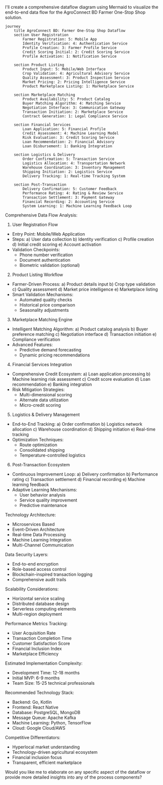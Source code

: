I'll create a comprehensive dataflow diagram using Mermaid to visualize the end-to-end data flow for the AgroConnect BD Farmer One-Stop Shop solution.



```mermaid
journey
    title AgroConnect BD: Farmer One-Stop Shop Dataflow
    section User Registration
        Farmer Registration: 5: Mobile App
        Identity Verification: 4: Authentication Service
        Profile Creation: 3: Farmer Profile Service
        Credit Scoring Initial: 2: Credit Scoring Service
        Profile Activation: 1: Notification Service

    section Product Listing
        Product Input: 5: Mobile/Web Interface
        Crop Validation: 4: Agricultural Advisory Service
        Quality Assessment: 3: Product Inspection Service
        Market Pricing: 2: Pricing Intelligence Service
        Product Marketplace Listing: 1: Marketplace Service

    section Marketplace Matching
        Product Availability: 5: Product Catalog
        Buyer Matching Algorithm: 4: Matching Service
        Negotiation Interface: 3: Communication Gateway
        Transaction Initiation: 2: Marketplace Service
        Contract Generation: 1: Legal Compliance Service

    section Financial Services
        Loan Application: 5: Financial Profile
        Credit Assessment: 4: Machine Learning Model
        Risk Evaluation: 3: Credit Scoring Service
        Loan Recommendation: 2: Financial Advisory
        Loan Disbursement: 1: Banking Integration

    section Logistics & Delivery
        Order Confirmation: 5: Transaction Service
        Logistics Allocation: 4: Transportation Network
        Warehouse Coordination: 3: Inventory Management
        Shipping Initiation: 2: Logistics Service
        Delivery Tracking: 1: Real-time Tracking System

    section Post-Transaction
        Delivery Confirmation: 5: Customer Feedback
        Performance Rating: 4: Rating & Review Service
        Transaction Settlement: 3: Payment Gateway
        Financial Recording: 2: Accounting Service
        System Learning: 1: Machine Learning Feedback Loop

```

Comprehensive Data Flow Analysis:

1. User Registration Flow
- Entry Point: Mobile/Web Application
- Steps:
  a) User data collection
  b) Identity verification
  c) Profile creation
  d) Initial credit scoring
  e) Account activation
- Validation Checkpoints:
  - Phone number verification
  - Document authentication
  - Biometric validation (optional)

2. Product Listing Workflow
- Farmer-Driven Process:
  a) Product details input
  b) Crop type validation
  c) Quality assessment
  d) Market price intelligence
  e) Marketplace listing
- Smart Validation Mechanisms:
  - Automated quality checks
  - Historical price comparison
  - Seasonality adjustments

3. Marketplace Matching Engine
- Intelligent Matching Algorithm:
  a) Product catalog analysis
  b) Buyer preference matching
  c) Negotiation interface
  d) Transaction initiation
  e) Compliance verification
- Advanced Features:
  - Predictive demand forecasting
  - Dynamic pricing recommendations

4. Financial Services Integration
- Comprehensive Credit Ecosystem:
  a) Loan application processing
  b) Machine learning risk assessment
  c) Credit score evaluation
  d) Loan recommendation
  e) Banking integration
- Risk Mitigation Strategies:
  - Multi-dimensional scoring
  - Alternate data utilization
  - Micro-credit scoring

5. Logistics & Delivery Management
- End-to-End Tracking:
  a) Order confirmation
  b) Logistics network allocation
  c) Warehouse coordination
  d) Shipping initiation
  e) Real-time tracking
- Optimization Techniques:
  - Route optimization
  - Consolidated shipping
  - Temperature-controlled logistics

6. Post-Transaction Ecosystem
- Continuous Improvement Loop:
  a) Delivery confirmation
  b) Performance rating
  c) Transaction settlement
  d) Financial recording
  e) Machine learning feedback
- Adaptive Learning Mechanisms:
  - User behavior analysis
  - Service quality improvement
  - Predictive maintenance

Technology Architecture:
- Microservices Based
- Event-Driven Architecture
- Real-time Data Processing
- Machine Learning Integration
- Multi-Channel Communication

Data Security Layers:
- End-to-end encryption
- Role-based access control
- Blockchain-inspired transaction logging
- Comprehensive audit trails

Scalability Considerations:
- Horizontal service scaling
- Distributed database design
- Serverless computing elements
- Multi-region deployment

Performance Metrics Tracking:
- User Acquisition Rate
- Transaction Completion Time
- Customer Satisfaction Score
- Financial Inclusion Index
- Marketplace Efficiency

Estimated Implementation Complexity:
- Development Time: 12-18 months
- Initial MVP: 6-9 months
- Team Size: 15-25 technical professionals

Recommended Technology Stack:
- Backend: Go, Kotlin
- Frontend: React Native
- Database: PostgreSQL, MongoDB
- Message Queue: Apache Kafka
- Machine Learning: Python, TensorFlow
- Cloud: Google Cloud/AWS

Competitive Differentiators:
- Hyperlocal market understanding
- Technology-driven agricultural ecosystem
- Financial inclusion focus
- Transparent, efficient marketplace

Would you like me to elaborate on any specific aspect of the dataflow or provide more detailed insights into any of the process components?
